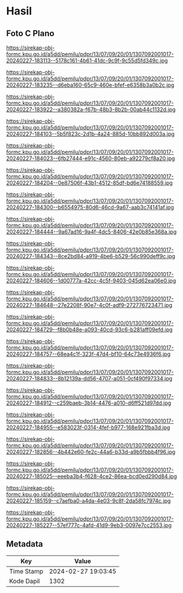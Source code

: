 # Hasil

## Foto C Plano

https://sirekap-obj-formc.kpu.go.id/a5dd/pemilu/pdpr/13/07/09/20/01/1307092001017-20240227-183113--5178c161-4b61-41dc-9c9f-9c55d5fd349c.jpg

https://sirekap-obj-formc.kpu.go.id/a5dd/pemilu/pdpr/13/07/09/20/01/1307092001017-20240227-183235--d6eba160-65c9-460e-bfef-e6358b3a0b2c.jpg

https://sirekap-obj-formc.kpu.go.id/a5dd/pemilu/pdpr/13/07/09/20/01/1307092001017-20240227-183922--a380382a-f67b-48b3-8b2b-00ab44c1132d.jpg

https://sirekap-obj-formc.kpu.go.id/a5dd/pemilu/pdpr/13/07/09/20/01/1307092001017-20240227-184103--5b5f823c-2d1b-4a24-885d-10bb892d003a.jpg

https://sirekap-obj-formc.kpu.go.id/a5dd/pemilu/pdpr/13/07/09/20/01/1307092001017-20240227-184023--6fb27444-e91c-4560-80eb-a92279cf8a20.jpg

https://sirekap-obj-formc.kpu.go.id/a5dd/pemilu/pdpr/13/07/09/20/01/1307092001017-20240227-184204--0e87506f-43b1-4512-85df-bd6e74188559.jpg

https://sirekap-obj-formc.kpu.go.id/a5dd/pemilu/pdpr/13/07/09/20/01/1307092001017-20240227-184300--b6554975-80d6-46cd-9a67-aab3c74141af.jpg

https://sirekap-obj-formc.kpu.go.id/a5dd/pemilu/pdpr/13/07/09/20/01/1307092001017-20240227-184444--9a67ad16-9a4f-4dc5-8406-42e0b85e368a.jpg

https://sirekap-obj-formc.kpu.go.id/a5dd/pemilu/pdpr/13/07/09/20/01/1307092001017-20240227-184343--8ce2bd84-a919-4be6-b529-56c990deff9c.jpg

https://sirekap-obj-formc.kpu.go.id/a5dd/pemilu/pdpr/13/07/09/20/01/1307092001017-20240227-184606--1d00777a-42cc-4c5f-9403-045d62ea06e0.jpg

https://sirekap-obj-formc.kpu.go.id/a5dd/pemilu/pdpr/13/07/09/20/01/1307092001017-20240227-184648--27e2208f-90e7-4c0f-adf9-272776723471.jpg

https://sirekap-obj-formc.kpu.go.id/a5dd/pemilu/pdpr/13/07/09/20/01/1307092001017-20240227-184729--f8b0b48e-a093-40cd-93c6-b281aff09efd.jpg

https://sirekap-obj-formc.kpu.go.id/a5dd/pemilu/pdpr/13/07/09/20/01/1307092001017-20240227-184757--68ea4c1f-323f-47d4-bf10-64c73e4936f6.jpg

https://sirekap-obj-formc.kpu.go.id/a5dd/pemilu/pdpr/13/07/09/20/01/1307092001017-20240227-184833--8b12139a-dd56-4707-a051-0cf490f97334.jpg

https://sirekap-obj-formc.kpu.go.id/a5dd/pemilu/pdpr/13/07/09/20/01/1307092001017-20240227-184912--c259baeb-3b14-4476-a010-d6ff521d97dd.jpg

https://sirekap-obj-formc.kpu.go.id/a5dd/pemilu/pdpr/13/07/09/20/01/1307092001017-20240227-184955--e583023f-0314-4fef-b977-168e921fba3d.jpg

https://sirekap-obj-formc.kpu.go.id/a5dd/pemilu/pdpr/13/07/09/20/01/1307092001017-20240227-182856--4b442e60-fe2c-44a6-b33d-a9b5fbbb4f96.jpg

https://sirekap-obj-formc.kpu.go.id/a5dd/pemilu/pdpr/13/07/09/20/01/1307092001017-20240227-185025--eeeba3b4-f628-4ce2-86ea-bcd0ed290d84.jpg

https://sirekap-obj-formc.kpu.go.id/a5dd/pemilu/pdpr/13/07/09/20/01/1307092001017-20240227-185159--c7aefba0-a4da-4e03-9c8f-2da58fc7974c.jpg

https://sirekap-obj-formc.kpu.go.id/a5dd/pemilu/pdpr/13/07/09/20/01/1307092001017-20240227-185227--57ef777c-4afd-41d9-9eb3-0097e7cc2553.jpg


## Metadata

| Key        | Value               |
| ---------- | ------------------- |
| Time Stamp | 2024-02-27 19:03:45 |
| Kode Dapil | 1302                |



